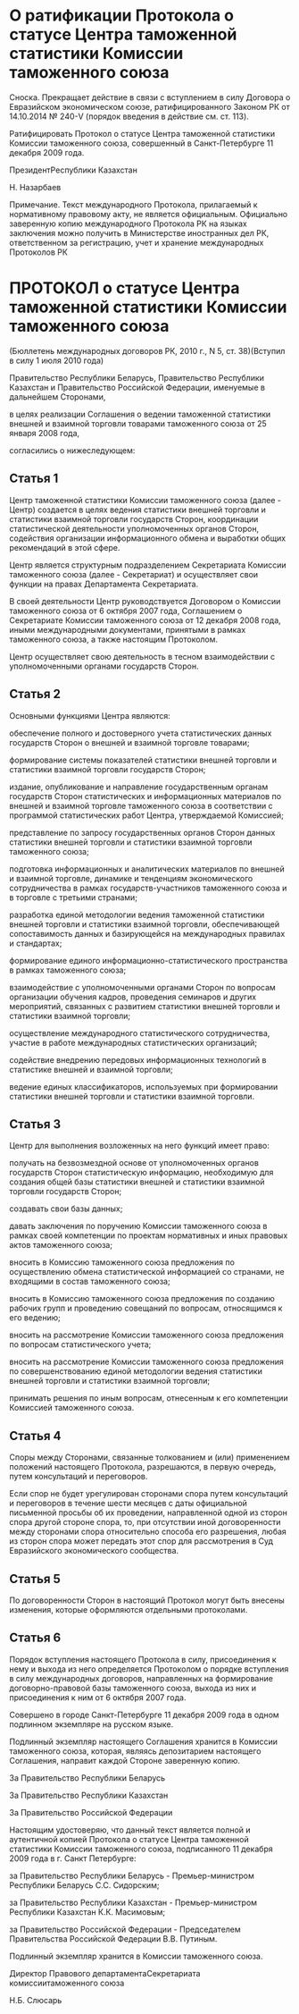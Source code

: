 # О ратификации Протокола о статусе Центра таможенной статистики Комиссии таможенного союза

Сноска. Прекращает действие в связи с вступлением в силу Договора о Евразийском экономическом союзе, ратифицированного Законом РК от 14.10.2014 № 240-V (порядок введения в действие см. ст. 113).

Ратифицировать Протокол о статусе Центра таможенной статистики Комиссии таможенного союза, совершенный в Санкт-Петербурге 11 декабря 2009 года.

ПрезидентРеспублики Казахстан

Н. Назарбаев

Примечание. Текст международного Протокола, прилагаемый к нормативному правовому акту, не является официальным. Официально заверенную копию международного Протокола РК на языках заключения можно получить в Министерстве иностранных дел РК, ответственном за регистрацию, учет и хранение международных Протоколов РК

# ПРОТОКОЛ о статусе Центра таможенной статистики Комиссии таможенного союза

(Бюллетень международных договоров РК, 2010 г., N 5, ст. 38)(Вступил в силу 1 июля 2010 года)

Правительство Республики Беларусь, Правительство Республики Казахстан и Правительство Российской Федерации, именуемые в дальнейшем Сторонами,

в целях реализации Соглашения о ведении таможенной статистики внешней и взаимной торговли товарами таможенного союза от 25 января 2008 года,

согласились о нижеследующем:

## Статья 1

Центр таможенной статистики Комиссии таможенного союза (далее - Центр) создается в целях ведения статистики внешней торговли и статистики взаимной торговли государств Сторон, координации статистической деятельности уполномоченных органов Сторон, содействия организации информационного обмена и выработки общих рекомендаций в этой сфере.

Центр является структурным подразделением Секретариата Комиссии таможенного союза (далее - Секретариат) и осуществляет свои функции на правах Департамента Секретариата.

В своей деятельности Центр руководствуется Договором о Комиссии таможенного союза от 6 октября 2007 года, Соглашением о Секретариате Комиссии таможенного союза от 12 декабря 2008 года, иными международными документами, принятыми в рамках таможенного союза, а также настоящим Протоколом.

Центр осуществляет свою деятельность в тесном взаимодействии с уполномоченными органами государств Сторон.

## Статья 2

Основными функциями Центра являются:

обеспечение полного и достоверного учета статистических данных государств Сторон о внешней и взаимной торговле товарами;

формирование системы показателей статистики внешней торговли и статистики взаимной торговли государств Сторон;

издание, опубликование и направление государственным органам государств Сторон статистических и информационных материалов по внешней и взаимной торговле таможенного союза в соответствии с программой статистических работ Центра, утверждаемой Комиссией;

представление по запросу государственных органов Сторон данных статистики внешней торговли и статистики взаимной торговли таможенного союза;

подготовка информационных и аналитических материалов по внешней и взаимной торговле, динамике и тенденциям экономического сотрудничества в рамках государств-участников таможенного союза и в торговле с третьими странами;

разработка единой методологии ведения таможенной статистики внешней торговли и статистики взаимной торговли, обеспечивающей сопоставимость данных и базирующейся на международных правилах и стандартах;

формирование единого информационно-статистического пространства в рамках таможенного союза;

взаимодействие с уполномоченными органами Сторон по вопросам организации обучения кадров, проведения семинаров и других мероприятий, связанных с развитием статистики внешней торговли и статистики взаимной торговли;

осуществление международного статистического сотрудничества, участие в работе международных статистических организаций;

содействие внедрению передовых информационных технологий в статистике внешней и взаимной торговли;

ведение единых классификаторов, используемых при формировании статистики внешней торговли и статистики взаимной торговли.

## Статья 3

Центр для выполнения возложенных на него функций имеет право:

получать на безвозмездной основе от уполномоченных органов государств Сторон статистическую информацию, необходимую для создания общей базы статистики внешней и статистики взаимной торговли государств Сторон;

создавать свои базы данных;

давать заключения по поручению Комиссии таможенного союза в рамках своей компетенции по проектам нормативных и иных правовых актов таможенного союза;

вносить в Комиссию таможенного союза предложения по осуществлению обмена статистической информацией со странами, не входящими в состав таможенного союза;

вносить в Комиссию таможенного союза предложения по созданию рабочих групп и проведению совещаний по вопросам, относящимся к его ведению;

вносить на рассмотрение Комиссии таможенного союза предложения по вопросам статистического учета;

вносить на рассмотрение Комиссии таможенного союза предложения по совершенствованию единой методологии ведения статистики внешней торговли и статистики взаимной торговли;

принимать решения по иным вопросам, отнесенным к его компетенции Комиссией таможенного союза.

## Статья 4

Споры между Сторонами, связанные толкованием и (или) применением положений настоящего Протокола, разрешаются, в первую очередь, путем консультаций и переговоров.

Если спор не будет урегулирован сторонами спора путем консультаций и переговоров в течение шести месяцев с даты официальной письменной просьбы об их проведении, направленной одной из сторон спора другой стороне спора, то, при отсутствии иной договоренности между сторонами спора относительно способа его разрешения, любая из сторон спора может передать этот спор для рассмотрения в Суд Евразийского экономического сообщества.

## Статья 5

По договоренности Сторон в настоящий Протокол могут быть внесены изменения, которые оформляются отдельными протоколами.

## Статья 6

Порядок вступления настоящего Протокола в силу, присоединения к нему и выхода из него определяется Протоколом о порядке вступления в силу международных договоров, направленных на формирование договорно-правовой базы таможенного союза, выхода из них и присоединения к ним от 6 октября 2007 года.

Совершено в городе Санкт-Петербурге 11 декабря 2009 года в одном подлинном экземпляре на русском языке.

Подлинный экземпляр настоящего Соглашения хранится в Комиссии таможенного союза, которая, являясь депозитарием настоящего Соглашения, направит каждой Стороне заверенную копию.

За Правительство Республики Беларусь

За Правительство Республики Казахстан

За Правительство Российской Федерации

Настоящим удостоверяю, что данный текст является полной и аутентичной копией Протокола о статусе Центра таможенной статистики Комиссии таможенного союза, подписанного 11 декабря 2009 года в г. Санкт Петербурге:

за Правительство Республики Беларусь - Премьер-министром Республики Беларусь С.С. Сидорским;

за Правительство Республики Казахстан - Премьер-министром Республики Казахстан К.К. Масимовым;

за Правительство Российской Федерации - Председателем Правительства Российской Федерации В.В. Путиным.

Подлинный экземпляр хранится в Комиссии таможенного союза.

Директор Правового департаментаСекретариата комиссиитаможенного союза

Н.Б. Слюсарь


